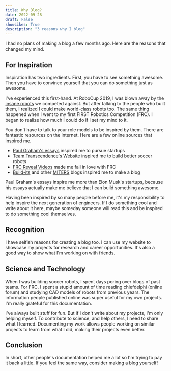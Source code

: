 ```yaml
---
title: Why Blog?
date: 2022-09-28
draft: False
showLikes: True
description: "3 reasons why I blog"
---
```


I had no plans of making a blog a few months ago. Here are the reasons that changed my mind.

## For Inspiration

Inspiration has two ingredients. First, you have to see something awesome. Then you have to convince yourself that you can do something just as awesome. 

I've experienced this first-hand. At RoboCup 2019, I was blown away by the [insane robots](https://www.youtube.com/watch?v=3Gupdy-QfdE) we competed against. But after talking to the people who built them, I realized I could make world-class robots too. The same thing happened when I went to my first FIRST Robotics Competition (FRC). I began to realize how much I could do if I set my mind to it.

You don't have to talk to your role models to be inspired by them. There are fantastic resources on the internet. Here are a few online sources that inspired me.

 - [Paul Graham's essays](http://paulgraham.com/articles.html) inspired me to pursue startups
 - [Team Transcendence's Website](https://bozo.infocommsociety.com/) inspired me to build better soccer robots
 - [FRC Reveal Videos](https://www.youtube.com/results?search_query=frc+reveal+video) made me fall in love with FRC
 - [Build-its](https://build-its-feed.blogspot.com/) and other [MITERS](http://miters.mit.edu/) blogs inspired me to make a blog

Paul Graham's essays inspire me more than Elon Musk's startups, because his essays actually make me believe that I can build something awesome. 

Having been inspired by so many people before me, it's my responsibility to help inspire the next generation of engineers. If I do something cool and write about it here, maybe someday someone will read this and be inspired to do something cool themselves.

## Recognition
I have selfish reasons for creating a blog too. I can use my website to showcase my projects for research and career opportunities. It's also a good way to show what I'm working on with friends. 

## Science and Technology

When I was building soccer robots, I spent days poring over blogs of past teams. For FRC, I spent a stupid amount of time reading  chiefdelphi (online forum) and studying CAD models of robots from previous years. The information people published online was super useful for my own projects. I'm really grateful for this documentation.

I've always built stuff for fun. But if I don't write about my projects, I'm only helping myself. To contribute to science, and help others, I need to share what I learned. Documenting my work allows people working on similar projects to learn from what I did, making their projects even better.

## Conclusion

In short, other people's documentation helped me a lot so I'm trying to pay it back a little. If you feel the same way, consider making a blog yourself!